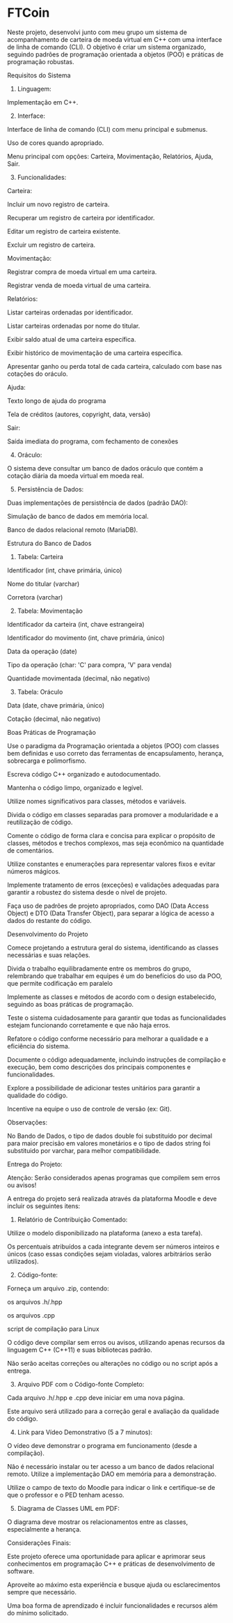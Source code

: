 # FTCoin
Neste projeto, desenvolvi junto com meu grupo um sistema de acompanhamento de carteira de moeda virtual em C++ com uma interface de linha de comando (CLI). O objetivo é criar um sistema organizado, seguindo padrões de programação orientada a objetos (POO) e práticas de programação robustas.

Requisitos do Sistema

1. Linguagem:

Implementação em C++.

2. Interface:

Interface de linha de comando (CLI) com menu principal e submenus.

Uso de cores quando apropriado.

Menu principal com opções: Carteira, Movimentação, Relatórios, Ajuda, Sair.


3. Funcionalidades:

Carteira:

Incluir um novo registro de carteira.

Recuperar um registro de carteira por identificador.

Editar um registro de carteira existente.

Excluir um registro de carteira.

Movimentação:

Registrar compra de moeda virtual em uma carteira.

Registrar venda de moeda virtual de uma carteira.

Relatórios:

Listar carteiras ordenadas por identificador.

Listar carteiras ordenadas por nome do titular.

Exibir saldo atual de uma carteira específica.

Exibir histórico de movimentação de uma carteira específica.

Apresentar ganho ou perda total de cada carteira, calculado com base nas cotações do oráculo.

Ajuda:

Texto longo de ajuda do programa

Tela de créditos (autores, copyright, data, versão)

Sair:

Saída imediata do programa, com fechamento de conexões

4. Oráculo:

O sistema deve consultar um banco de dados oráculo que contém a cotação diária da moeda virtual em moeda real.

5. Persistência de Dados:

Duas implementações de persistência de dados (padrão DAO):

Simulação de banco de dados em memória local.

Banco de dados relacional remoto (MariaDB).

Estrutura do Banco de Dados

1. Tabela: Carteira

Identificador (int, chave primária, único)

Nome do titular (varchar)

Corretora (varchar)

2. Tabela: Movimentação

Identificador da carteira (int, chave estrangeira)

Identificador do movimento (int, chave primária, único)

Data da operação (date)

Tipo da operação (char: 'C' para compra, 'V' para venda)

Quantidade movimentada (decimal, não negativo)

3. Tabela: Oráculo

Data (date, chave primária, único)

Cotação (decimal, não negativo)

Boas Práticas de Programação

Use o paradigma da Programação orientada a objetos (POO) com classes bem definidas e uso correto das ferramentas de encapsulamento, herança, sobrecarga e polimorfismo.

Escreva código C++ organizado e autodocumentado.

Mantenha o código limpo, organizado e legível.

Utilize nomes significativos para classes, métodos e variáveis.

Divida o código em classes separadas para promover a modularidade e a reutilização de código.

Comente o código de forma clara e concisa para explicar o propósito de classes, métodos e trechos complexos, mas seja econômico na quantidade de comentários.

Utilize constantes e enumerações para representar valores fixos e evitar números mágicos.

Implemente tratamento de erros (exceções) e validações adequadas para garantir a robustez do sistema desde o nível de projeto.

Faça uso de padrões de projeto apropriados, como DAO (Data Access Object) e DTO (Data Transfer Object), para separar a lógica de acesso a dados do restante do código.

Desenvolvimento do Projeto

Comece projetando a estrutura geral do sistema, identificando as classes necessárias e suas relações.

Divida o trabalho equilibradamente entre os membros do grupo, relembrando que trabalhar em equipes é um do benefícios do uso da POO, que permite codificação em paralelo

Implemente as classes e métodos de acordo com o design estabelecido, seguindo as boas práticas de programação.

Teste o sistema cuidadosamente para garantir que todas as funcionalidades estejam funcionando corretamente e que não haja erros.

Refatore o código conforme necessário para melhorar a qualidade e a eficiência do sistema.

Documente o código adequadamente, incluindo instruções de compilação e execução, bem como descrições dos principais componentes e funcionalidades.

Explore a possibilidade de adicionar testes unitários para garantir a qualidade do código.

Incentive na equipe o uso de controle de versão (ex: Git).

Observações:

No Bando de Dados, o tipo de dados double foi substituído por decimal para maior precisão em valores monetários e o tipo de dados string foi substituido por varchar, para melhor compatibilidade.

Entrega do Projeto:

Atenção: Serão considerados apenas programas que compilem sem erros ou avisos!

A entrega do projeto será realizada através da plataforma Moodle e deve incluir os seguintes itens:

1. Relatório de Contribuição Comentado:

Utilize o modelo disponibilizado na plataforma (anexo a esta tarefa).

Os percentuais atribuídos a cada integrante devem ser números inteiros e únicos (caso essas condições sejam violadas, valores arbitrários serão utilizados).

2. Código-fonte:

Forneça um arquivo .zip, contendo:

os arquivos .h/.hpp

os arquivos .cpp

script de compilação para Linux

O código deve compilar sem erros ou avisos, utilizando apenas recursos da linguagem C++ (C++11) e suas bibliotecas padrão.

Não serão aceitas correções ou alterações no código ou no script após a entrega.

3. Arquivo PDF com o Código-fonte Completo:

Cada arquivo .h/.hpp e .cpp deve iniciar em uma nova página.

Este arquivo será utilizado para a correção geral e avaliação da qualidade do código.

4. Link para Vídeo Demonstrativo (5 a 7 minutos):

O vídeo deve demonstrar o programa em funcionamento (desde a compilação).

Não é necessário instalar ou ter acesso a um banco de dados relacional remoto. Utilize a implementação DAO em memória para a demonstração.

Utilize o campo de texto do Moodle para indicar o link e certifique-se de que o professor e o PED tenham acesso.

5. Diagrama de Classes UML em PDF:

O diagrama deve mostrar os relacionamentos entre as classes, especialmente a herança.

Considerações Finais:

Este projeto oferece uma oportunidade para aplicar e aprimorar seus conhecimentos em programação C++ e práticas de desenvolvimento de software.

Aproveite ao máximo esta experiência e busque ajuda ou esclarecimentos sempre que necessário.

Uma boa forma de aprendizado é incluir funcionalidades e recursos além do mínimo solicitado.

